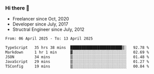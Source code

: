 ### Hi there 👋

- Freelancer since Oct, 2020
- Developer since July, 2017
- Structral Engineer since July, 2012

<!--START_SECTION:waka-->

```txt
From: 06 April 2025 - To: 13 April 2025

TypeScript   35 hrs 38 mins  ███████████████████████▒░   92.78 %
Markdown     1 hr 1 min      ▓░░░░░░░░░░░░░░░░░░░░░░░░   02.69 %
JSON         34 mins         ▒░░░░░░░░░░░░░░░░░░░░░░░░   01.48 %
JavaScript   29 mins         ▒░░░░░░░░░░░░░░░░░░░░░░░░   01.27 %
TSConfig     19 mins         ▒░░░░░░░░░░░░░░░░░░░░░░░░   00.84 %
```

<!--END_SECTION:waka-->
